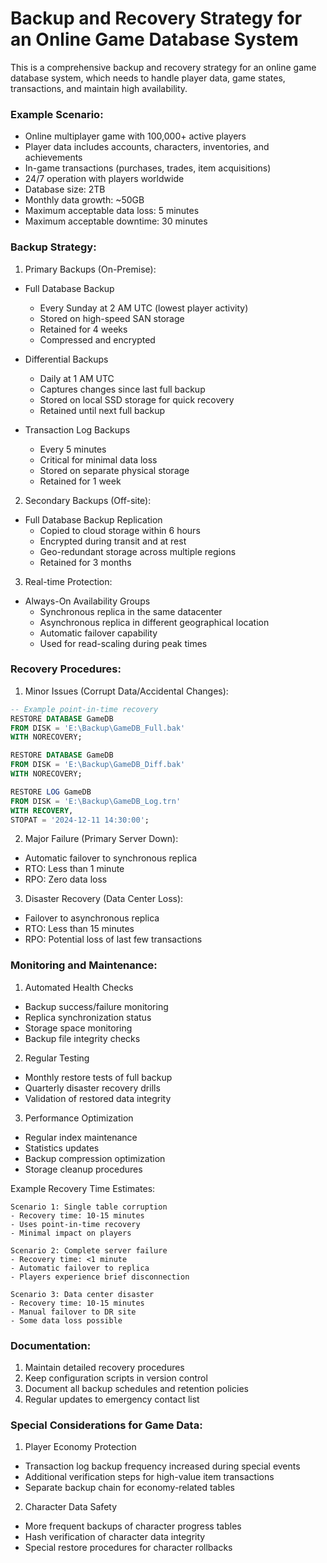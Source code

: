 # Backup and Recovery Strategy for an Online Game Database System

This is a comprehensive backup and recovery strategy for an online game database system, which needs to handle player data, game states, transactions, and maintain high availability.

### Example Scenario:

- Online multiplayer game with 100,000+ active players
- Player data includes accounts, characters, inventories, and achievements
- In-game transactions (purchases, trades, item acquisitions)
- 24/7 operation with players worldwide
- Database size: 2TB
- Monthly data growth: ~50GB
- Maximum acceptable data loss: 5 minutes
- Maximum acceptable downtime: 30 minutes

### Backup Strategy:

1. Primary Backups (On-Premise):

- Full Database Backup
  * Every Sunday at 2 AM UTC (lowest player activity)
  * Stored on high-speed SAN storage
  * Retained for 4 weeks
  * Compressed and encrypted

- Differential Backups
  * Daily at 1 AM UTC
  * Captures changes since last full backup
  * Stored on local SSD storage for quick recovery
  * Retained until next full backup

- Transaction Log Backups
  * Every 5 minutes
  * Critical for minimal data loss
  * Stored on separate physical storage
  * Retained for 1 week

2. Secondary Backups (Off-site):
- Full Database Backup Replication
  * Copied to cloud storage within 6 hours
  * Encrypted during transit and at rest
  * Geo-redundant storage across multiple regions
  * Retained for 3 months

3. Real-time Protection:
- Always-On Availability Groups
  * Synchronous replica in the same datacenter
  * Asynchronous replica in different geographical location
  * Automatic failover capability
  * Used for read-scaling during peak times

### Recovery Procedures:

1. Minor Issues (Corrupt Data/Accidental Changes):

```sql
-- Example point-in-time recovery
RESTORE DATABASE GameDB 
FROM DISK = 'E:\Backup\GameDB_Full.bak'
WITH NORECOVERY;

RESTORE DATABASE GameDB 
FROM DISK = 'E:\Backup\GameDB_Diff.bak'
WITH NORECOVERY;

RESTORE LOG GameDB 
FROM DISK = 'E:\Backup\GameDB_Log.trn'
WITH RECOVERY,
STOPAT = '2024-12-11 14:30:00';
```

2. Major Failure (Primary Server Down):
- Automatic failover to synchronous replica
- RTO: Less than 1 minute
- RPO: Zero data loss

3. Disaster Recovery (Data Center Loss):
- Failover to asynchronous replica
- RTO: Less than 15 minutes
- RPO: Potential loss of last few transactions

### Monitoring and Maintenance:

1. Automated Health Checks
- Backup success/failure monitoring
- Replica synchronization status
- Storage space monitoring
- Backup file integrity checks

2. Regular Testing
- Monthly restore tests of full backup
- Quarterly disaster recovery drills
- Validation of restored data integrity

3. Performance Optimization
- Regular index maintenance
- Statistics updates
- Backup compression optimization
- Storage cleanup procedures

Example Recovery Time Estimates:

```plaintext
Scenario 1: Single table corruption
- Recovery time: 10-15 minutes
- Uses point-in-time recovery
- Minimal impact on players

Scenario 2: Complete server failure
- Recovery time: <1 minute
- Automatic failover to replica
- Players experience brief disconnection

Scenario 3: Data center disaster
- Recovery time: 10-15 minutes
- Manual failover to DR site
- Some data loss possible
```

### Documentation:
1. Maintain detailed recovery procedures
2. Keep configuration scripts in version control
3. Document all backup schedules and retention policies
4. Regular updates to emergency contact list

### Special Considerations for Game Data:

1. Player Economy Protection
- Transaction log backup frequency increased during special events
- Additional verification steps for high-value item transactions
- Separate backup chain for economy-related tables

2. Character Data Safety
- More frequent backups of character progress tables
- Hash verification of character data integrity
- Special restore procedures for character rollbacks
